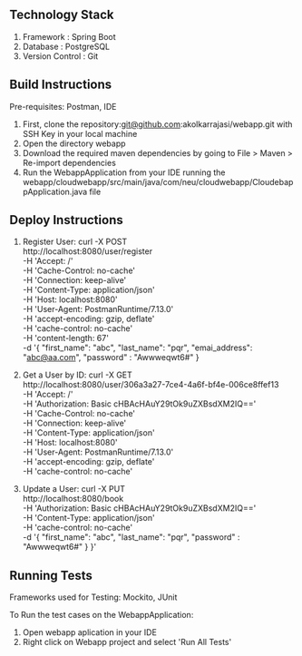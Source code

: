 ## Technology Stack

1. Framework : Spring Boot
2. Database : PostgreSQL
3. Version Control : Git

## Build Instructions

Pre-requisites: Postman, IDE
1. First, clone the repository:git@github.com:akolkarrajasi/webapp.git with SSH Key in your local machine
2. Open the directory webapp
3. Download the required maven dependencies by going to File > Maven > Re-import dependencies
4. Run the WebappApplication from your IDE running the  webapp/cloudwebapp/src/main/java/com/neu/cloudwebapp/CloudebappApplication.java file

## Deploy Instructions

1. Register User: 
	curl -X POST \
	  http://localhost:8080/user/register \
	  -H 'Accept: /' \
	  -H 'Cache-Control: no-cache' \
	  -H 'Connection: keep-alive' \
	  -H 'Content-Type: application/json' \
	  -H 'Host: localhost:8080' \
	  -H 'User-Agent: PostmanRuntime/7.13.0' \
	  -H 'accept-encoding: gzip, deflate' \
	  -H 'cache-control: no-cache' \
	  -H 'content-length: 67' \
	  -d '{
		"first_name": "abc",
	    "last_name": "pqr",
	    "emai_address": "abc@aa.com",
	    "password" : "Awwweqwt6#"
	}
    

2. Get a User by ID:
	curl -X GET \
	  http://localhost:8080/user/306a3a27-7ce4-4a6f-bf4e-006ce8ffef13 \
	  -H 'Accept: /' \
	  -H 'Authorization: Basic cHBAcHAuY29tOk9uZXBsdXM2IQ==' \
	  -H 'Cache-Control: no-cache' \
	  -H 'Connection: keep-alive' \
	  -H 'Content-Type: application/json' \
	  -H 'Host: localhost:8080' \
	  -H 'User-Agent: PostmanRuntime/7.13.0' \
	  -H 'accept-encoding: gzip, deflate' \
	  -H 'cache-control: no-cache'  

    
 3. Update a User:
	curl -X PUT \
	  http://localhost:8080/book \
	  -H 'Authorization: Basic cHBAcHAuY29tOk9uZXBsdXM2IQ==' \
	  -H 'Content-Type: application/json' \
	  -H 'cache-control: no-cache' \
	  -d '{
	    "first_name": "abc",
	    "last_name": "pqr",
	    "password" : "Awwweqwt6#" }
	}'
 

## Running Tests
Frameworks used for Testing: Mockito, JUnit

To Run the test cases on the WebappApplication: 
1. Open webapp aplication in your IDE 
2. Right click on Webapp project and select 'Run All Tests'

